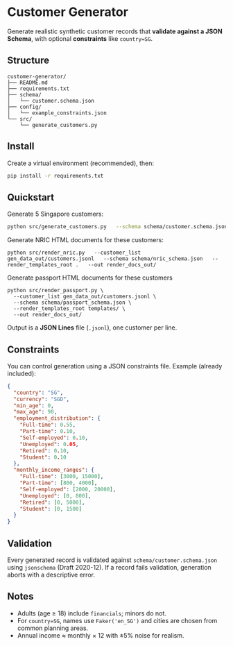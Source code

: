 # Customer Generator

Generate realistic synthetic customer records that **validate against a JSON Schema**, with optional **constraints** like `country=SG`.

## Structure
```
customer-generator/
├── README.md
├── requirements.txt
├── schema/
│   └── customer.schema.json
├── config/
│   └── example_constraints.json
└── src/
    └── generate_customers.py
```

## Install
Create a virtual environment (recommended), then:
```bash
pip install -r requirements.txt
```

## Quickstart
Generate 5 Singapore customers:
```bash
python src/generate_customers.py   --schema schema/customer.schema.json   --count 5000 --config config/generate_customer_config.json    --out gen_data_out/customers.jsonl   --seed 42
```
Generate NRIC HTML documents for these customers:
```
python src/render_nric.py   --customer_list gen_data_out/customers.jsonl   --schema schema/nric_schema.json   --render_templates_root .   --out render_docs_out/
```

Generate passport HTML documents for these customers 
```
python src/render_passport.py \
  --customer_list gen_data_out/customers.jsonl \
  --schema schema/passport_schema.json \
  --render_templates_root templates/ \
  --out render_docs_out/
```


Output is a **JSON Lines** file (`.jsonl`), one customer per line. 

## Constraints
You can control generation using a JSON constraints file. Example (already included):
```json
{
  "country": "SG",
  "currency": "SGD",
  "min_age": 0,
  "max_age": 90,
  "employment_distribution": {
    "Full-time": 0.55,
    "Part-time": 0.10,
    "Self-employed": 0.10,
    "Unemployed": 0.05,
    "Retired": 0.10,
    "Student": 0.10
  },
  "monthly_income_ranges": {
    "Full-time": [3000, 15000],
    "Part-time": [800, 4000],
    "Self-employed": [2000, 20000],
    "Unemployed": [0, 800],
    "Retired": [0, 5000],
    "Student": [0, 1500]
  }
}
```

## Validation
Every generated record is validated against `schema/customer.schema.json` using `jsonschema` (Draft 2020-12). If a record fails validation, generation aborts with a descriptive error.

## Notes
- Adults (age ≥ 18) include `financials`; minors do not.
- For `country=SG`, names use `Faker('en_SG')` and cities are chosen from common planning areas.
- Annual income ≈ monthly × 12 with ±5% noise for realism.
